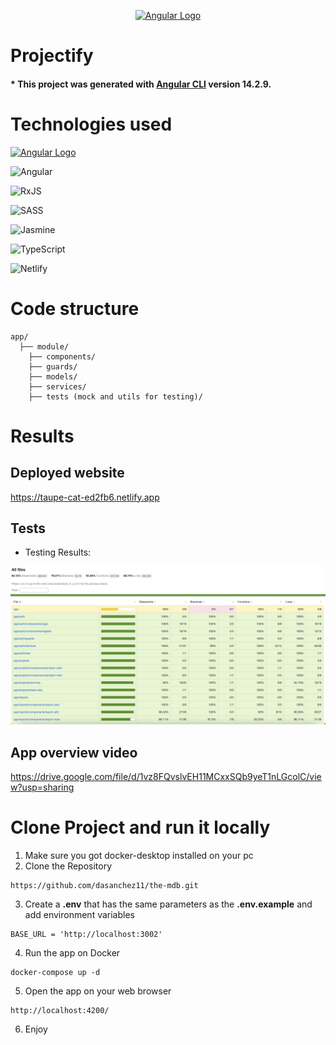 <p align="center">
  <a href="https://angular.io/docs" target="__blank"><img src="https://upload.wikimedia.org/wikipedia/commons/c/cf/Angular_full_color_logo.svg" width="200" alt="Angular Logo" /></a>
</p>

# Projectify

#### \* This project was generated with [Angular CLI](https://github.com/angular/angular-cli) version 14.2.9.

# Technologies used

<p align="left">
  <a href="https://angular.io/docs" target="__blank"><img src="https://upload.wikimedia.org/wikipedia/commons/c/cf/Angular_full_color_logo.svg" width="100" alt="Angular Logo" /></a>
</p>

![Angular](https://img.shields.io/badge/angular-%23DD0031.svg?style=for-the-badge&logo=angular&logoColor=white)

![RxJS](https://img.shields.io/badge/rxjs-%23B7178C.svg?style=for-the-badge&logo=reactivex&logoColor=white)

![SASS](https://img.shields.io/badge/SASS-hotpink.svg?style=for-the-badge&logo=SASS&logoColor=white)

![Jasmine](https://img.shields.io/badge/jasmine-%238A4182.svg?style=for-the-badge&logo=jasmine&logoColor=white)

![TypeScript](https://img.shields.io/badge/typescript-%23007ACC.svg?style=for-the-badge&logo=typescript&logoColor=white)

![Netlify](https://img.shields.io/badge/netlify-%23000000.svg?style=for-the-badge&logo=netlify&logoColor=#00C7B7)

# Code structure

```
app/
  ├── module/
    ├── components/
    ├── guards/
    ├── models/
    ├── services/
    ├── tests (mock and utils for testing)/

```

# Results

## Deployed website

<a href= 'https://taupe-cat-ed2fb6.netlify.app' target="__blank">https://taupe-cat-ed2fb6.netlify.app</a>

## Tests

- Testing Results:

<p align="left">
  <a target="__blank"><img src="./tests.jpg" width="600" /></a>
</p>

## App overview video

<a href= 'https://drive.google.com/file/d/1vz8FQvslvEH11MCxxSQb9yeT1nLGcolC/view?usp=sharing' target="__blank">https://drive.google.com/file/d/1vz8FQvslvEH11MCxxSQb9yeT1nLGcolC/view?usp=sharing</a>

# Clone Project and run it locally

1. Make sure you got docker-desktop installed on your pc
2. Clone the Repository

```
https://github.com/dasanchez11/the-mdb.git
```

3. Create a **.env** that has the same parameters as the **.env.example** and add environment variables

```
BASE_URL = 'http://localhost:3002'
```

4. Run the app on Docker

```
docker-compose up -d
```

5. Open the app on your web browser

```
http://localhost:4200/
```

6. Enjoy
